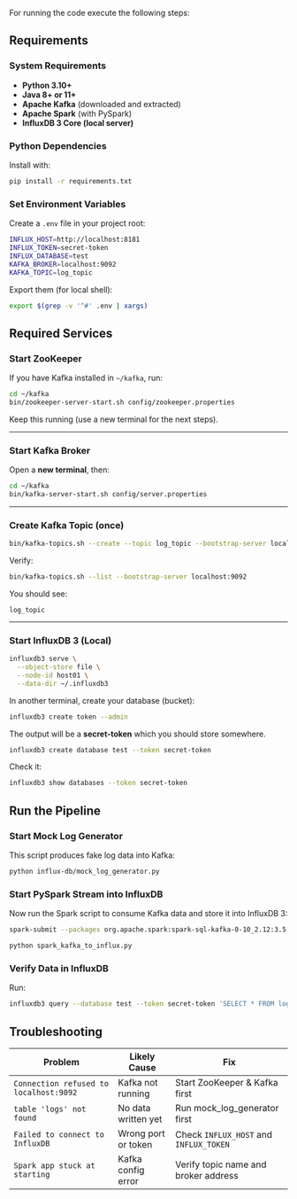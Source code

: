For running the code execute the following steps:

## Requirements
### System Requirements

* **Python 3.10+**
* **Java 8+ or 11+**
* **Apache Kafka** (downloaded and extracted)
* **Apache Spark** (with PySpark)
* **InfluxDB 3 Core (local server)**

### Python Dependencies

Install with:

```bash
pip install -r requirements.txt
```

### Set Environment Variables

Create a `.env` file in your project root:

```bash
INFLUX_HOST=http://localhost:8181
INFLUX_TOKEN=secret-token
INFLUX_DATABASE=test
KAFKA_BROKER=localhost:9092
KAFKA_TOPIC=log_topic
```

Export them (for local shell):

```bash
export $(grep -v '^#' .env | xargs)
```


## Required Services

### Start ZooKeeper

If you have Kafka installed in `~/kafka`, run:

```bash
cd ~/kafka
bin/zookeeper-server-start.sh config/zookeeper.properties
```

Keep this running (use a new terminal for the next steps).

---

### Start Kafka Broker

Open a **new terminal**, then:

```bash
cd ~/kafka
bin/kafka-server-start.sh config/server.properties
```

---

### Create Kafka Topic (once)

```bash
bin/kafka-topics.sh --create --topic log_topic --bootstrap-server localhost:9092 --partitions 1 --replication-factor 1
```

Verify:

```bash
bin/kafka-topics.sh --list --bootstrap-server localhost:9092
```

You should see:

```
log_topic
```

---

### Start InfluxDB 3 (Local)

```bash
influxdb3 serve \
  --object-store file \
  --node-id host01 \
  --data-dir ~/.influxdb3
```

In another terminal, create your database (bucket):

```bash
influxdb3 create token --admin 
```
The output will be a **secret-token** which you should store somewhere.

```bash
influxdb3 create database test --token secret-token
```

Check it:

```bash
influxdb3 show databases --token secret-token
```

##  Run the Pipeline

### Start Mock Log Generator

This script produces fake log data into Kafka:

```bash
python influx-db/mock_log_generator.py
```

### Start PySpark Stream into InfluxDB

Now run the Spark script to consume Kafka data and store it into InfluxDB 3:

```bash
spark-submit --packages org.apache.spark:spark-sql-kafka-0-10_2.12:3.5.1 influx-db/write_to_influx_db.py
```

```bash
python spark_kafka_to_influx.py
```

### Verify Data in InfluxDB

Run:

```bash
influxdb3 query --database test --token secret-token 'SELECT * FROM log_anomaly;'
```

## Troubleshooting

| Problem                                | Likely Cause        | Fix                                    |
| -------------------------------------- | ------------------- | -------------------------------------- |
| `Connection refused to localhost:9092` | Kafka not running   | Start ZooKeeper & Kafka first          |
| `table 'logs' not found`               | No data written yet | Run mock_log_generator first           |
| `Failed to connect to InfluxDB`        | Wrong port or token | Check `INFLUX_HOST` and `INFLUX_TOKEN` |
| `Spark app stuck at starting`          | Kafka config error  | Verify topic name and broker address   |